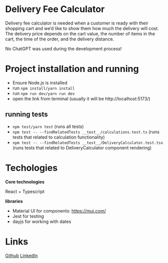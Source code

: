 # Delivery Fee Calculator

Delivery fee calculator is needed when a customer is ready with their shopping cart and we’d like to show them how much the delivery will cost. The delivery price depends on the cart value, the number of items in the cart, the time of the order, and the delivery distance.

No ChatGPT was used during the development process!

# Project installation and running

- Ensure Node.js is installed
- run `npm install/yarn install`
- run `npm run dev/yarn run dev`
- open the link from terminal (usually it will be http://localhost:5173/)

## running tests

- `npm test/yarn test` (runs all tests)
- `npm test -- --findRelatedTests __test__/calculations.test.ts` (runs tests that related to calculation functionality)
- `npm test -- --findRelatedTests __test__/DeliveryCalculator.test.tsx` (runs tests that related to DeliveryCalculator component rendering)

# Techologies

**Core technologies**

React + Typescript

**libraries**

- Material UI for components: https://mui.com/
- Jest for testing
- dayjs for working with dates

# Links

[Github](https://github.com/GIGI-QUEEN)
[LinkedIn](https://www.linkedin.com/in/nikita-masalov/)
